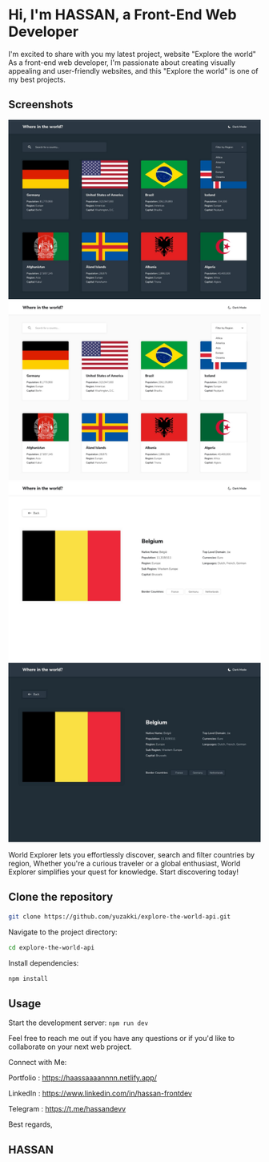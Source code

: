 <!-- ## World Explorer lets you discover, search and filter countries by region, -->

# Hi, I'm HASSAN, a Front-End Web Developer

I'm excited to share with you my latest project, website "Explore the world" As a front-end web developer, I'm passionate
about creating visually appealing and user-friendly websites, and this "Explore the world" is one of my best projects.


## Screenshots

![Screenshot](/public/design/desktop-dark.jpg)
![Screenshot](/public/design/desktop-light.jpg)
![Screenshot](/public/design/details-light.jpg)
![Screenshot](/public/design/details-dark.jpg)

World Explorer lets you effortlessly discover, search and filter countries by region,
Whether you're a curious traveler or a global enthusiast, World Explorer simplifies your quest for knowledge.
Start discovering today!

## Clone the repository

```bash
git clone https://github.com/yuzakki/explore-the-world-api.git 
```

Navigate to the project directory:

```bash
cd explore-the-world-api
```

Install dependencies:

```bash
npm install
```

## Usage

Start the development server:
`npm run dev`


Feel free to reach me out if you have any questions or if you'd like to collaborate on your next web project. 

Connect with Me:

Portfolio : https://haassaaaannnn.netlify.app/

LinkedIn : https://www.linkedin.com/in/hassan-frontdev

Telegram : https://t.me/hassandevv

Best regards,
## HASSAN